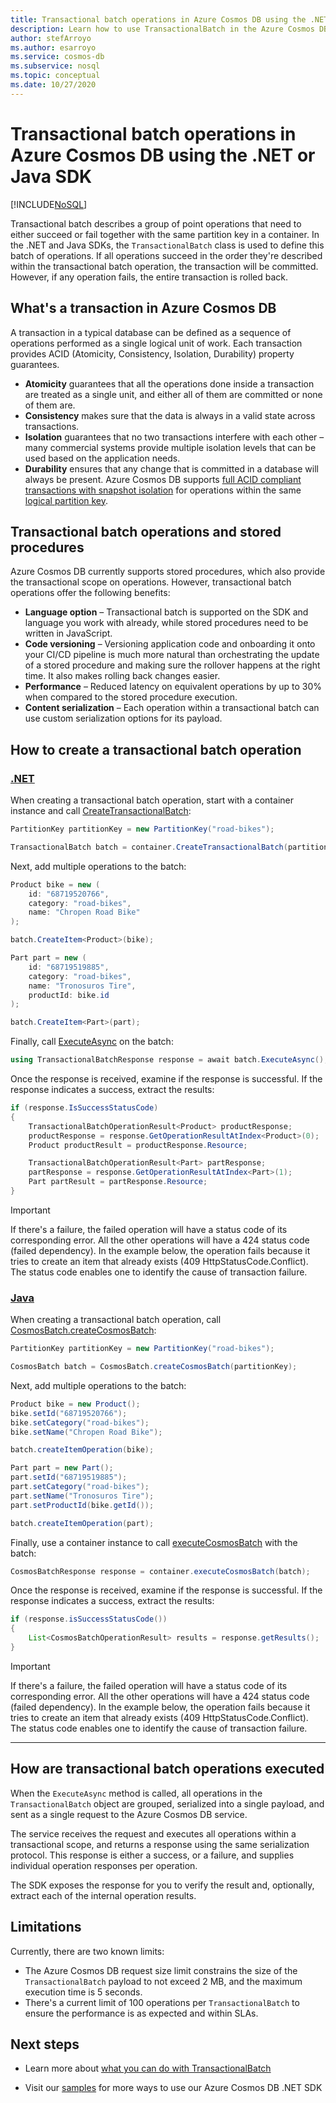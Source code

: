 ```yaml
---
title: Transactional batch operations in Azure Cosmos DB using the .NET or Java SDK 
description: Learn how to use TransactionalBatch in the Azure Cosmos DB .NET or Java SDK to perform a group of point operations that either succeed or fail. 
author: stefArroyo 
ms.author: esarroyo
ms.service: cosmos-db
ms.subservice: nosql
ms.topic: conceptual
ms.date: 10/27/2020
---
```


# Transactional batch operations in Azure Cosmos DB using the .NET or Java SDK
[!INCLUDE[NoSQL](../includes/appliesto-nosql.md)]

Transactional batch describes a group of point operations that need to either succeed or fail together with the same partition key in a container. In the .NET and Java SDKs, the `TransactionalBatch` class is used to define this batch of operations. If all operations succeed in the order they're described within the transactional batch operation, the transaction will be committed. However, if any operation fails, the entire transaction is rolled back.

## What's a transaction in Azure Cosmos DB

A transaction in a typical database can be defined as a sequence of operations performed as a single logical unit of work. Each transaction provides ACID (Atomicity, Consistency, Isolation, Durability) property guarantees.

* **Atomicity** guarantees that all the operations done inside a transaction are treated as a single unit, and either all of them are committed or none of them are.
* **Consistency** makes sure that the data is always in a valid state across transactions.
* **Isolation** guarantees that no two transactions interfere with each other – many commercial systems provide multiple isolation levels that can be used based on the application needs.
* **Durability** ensures that any change that is committed in a database will always be present.
Azure Cosmos DB supports [full ACID compliant transactions with snapshot isolation](database-transactions-optimistic-concurrency.md) for operations within the same [logical partition key](../partitioning-overview.md).

## Transactional batch operations and stored procedures

Azure Cosmos DB currently supports stored procedures, which also provide the transactional scope on operations. However, transactional batch operations offer the following benefits:

* **Language option** – Transactional batch is supported on the SDK and language you work with already, while stored procedures need to be written in JavaScript.
* **Code versioning** – Versioning application code and onboarding it onto your CI/CD pipeline is much more natural than orchestrating the update of a stored procedure and making sure the rollover happens at the right time. It also makes rolling back changes easier.
* **Performance** – Reduced latency on equivalent operations by up to 30% when compared to the stored procedure execution.
* **Content serialization** – Each operation within a transactional batch can use custom serialization options for its payload.

## How to create a transactional batch operation

### [.NET](#tab/dotnet)

When creating a transactional batch operation, start with a container instance and call [CreateTransactionalBatch](/dotnet/api/microsoft.azure.cosmos.container.createtransactionalbatch):

```csharp
PartitionKey partitionKey = new PartitionKey("road-bikes");

TransactionalBatch batch = container.CreateTransactionalBatch(partitionKey);
```

Next, add multiple operations to the batch:

```csharp
Product bike = new (
    id: "68719520766",
    category: "road-bikes",
    name: "Chropen Road Bike"
);

batch.CreateItem<Product>(bike);

Part part = new (
    id: "68719519885",
    category: "road-bikes",
    name: "Tronosuros Tire",
    productId: bike.id
);

batch.CreateItem<Part>(part);
```

Finally, call [ExecuteAsync](/dotnet/api/microsoft.azure.cosmos.transactionalbatch.executeasync) on the batch:

```csharp
using TransactionalBatchResponse response = await batch.ExecuteAsync();
```

Once the response is received, examine if the response is successful. If the response indicates a success, extract the results:

```csharp
if (response.IsSuccessStatusCode)
{
    TransactionalBatchOperationResult<Product> productResponse;
    productResponse = response.GetOperationResultAtIndex<Product>(0);
    Product productResult = productResponse.Resource;

    TransactionalBatchOperationResult<Part> partResponse;
    partResponse = response.GetOperationResultAtIndex<Part>(1);
    Part partResult = partResponse.Resource;
}
```

> [!IMPORTANT]
> If there's a failure, the failed operation will have a status code of its corresponding error. All the other operations will have a 424 status code (failed dependency). In the example below, the operation fails because it tries to create an item that already exists (409 HttpStatusCode.Conflict). The status code enables one to identify the cause of transaction failure.

### [Java](#tab/java)

When creating a transactional batch operation, call [CosmosBatch.createCosmosBatch](/java/api/com.azure.cosmos.models.cosmosbatch.createcosmosbatch):

```java
PartitionKey partitionKey = new PartitionKey("road-bikes");

CosmosBatch batch = CosmosBatch.createCosmosBatch(partitionKey);
```

Next, add multiple operations to the batch:

```java
Product bike = new Product();
bike.setId("68719520766");
bike.setCategory("road-bikes");
bike.setName("Chropen Road Bike");

batch.createItemOperation(bike);

Part part = new Part();
part.setId("68719519885");
part.setCategory("road-bikes");
part.setName("Tronosuros Tire");
part.setProductId(bike.getId());

batch.createItemOperation(part);
```

Finally, use a container instance to call [executeCosmosBatch](/java/api/com.azure.cosmos.cosmoscontainer.executecosmosbatch) with the batch:

```java
CosmosBatchResponse response = container.executeCosmosBatch(batch);
```

Once the response is received, examine if the response is successful. If the response indicates a success, extract the results:

```java
if (response.isSuccessStatusCode())
{
    List<CosmosBatchOperationResult> results = response.getResults();
}
```

> [!IMPORTANT]
> If there's a failure, the failed operation will have a status code of its corresponding error. All the other operations will have a 424 status code (failed dependency). In the example below, the operation fails because it tries to create an item that already exists (409 HttpStatusCode.Conflict). The status code enables one to identify the cause of transaction failure.

---

## How are transactional batch operations executed

When the `ExecuteAsync` method is called, all operations in the `TransactionalBatch` object are grouped, serialized into a single payload, and sent as a single request to the Azure Cosmos DB service.

The service receives the request and executes all operations within a transactional scope, and returns a response using the same serialization protocol. This response is either a success, or a failure, and supplies individual operation responses per operation.

The SDK exposes the response for you to verify the result and, optionally, extract each of the internal operation results.

## Limitations

Currently, there are two known limits:

* The Azure Cosmos DB request size limit constrains the size of the `TransactionalBatch` payload to not exceed 2 MB, and the maximum execution time is 5 seconds.
* There's a current limit of 100 operations per `TransactionalBatch` to ensure the performance is as expected and within SLAs.

## Next steps

* Learn more about [what you can do with TransactionalBatch](https://github.com/Azure/azure-cosmos-dotnet-v3/tree/master/Microsoft.Azure.Cosmos.Samples/Usage/TransactionalBatch)

* Visit our [samples](sql-api-dotnet-v3sdk-samples.md) for more ways to use our Azure Cosmos DB .NET SDK
